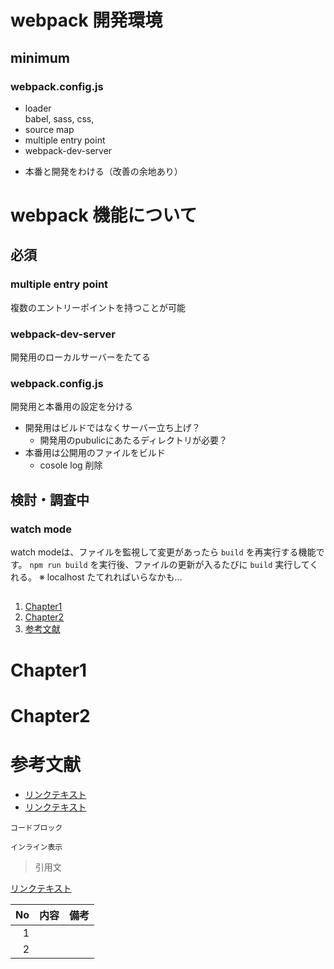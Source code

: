 # webpack 開発環境
## minimum
### webpack.config.js
* loader<br>babel, sass, css,
* source map
* multiple entry point
* webpack-dev-server
<!-- * watch mode?<br>localhost たてれればいらなかも -->
* 本番と開発をわける（改善の余地あり）
<!-- * Tree Shaking あまり理解できていない -->
<!-- *  -->
<!-- *  -->
<!-- *  -->

# webpack 機能について
## 必須
### multiple entry point
複数のエントリーポイントを持つことが可能
### webpack-dev-server
開発用のローカルサーバーをたてる
### webpack.config.js
開発用と本番用の設定を分ける
* 開発用はビルドではなくサーバー立ち上げ？
  - 開発用のpubulicにあたるディレクトリが必要？
* 本番用は公開用のファイルをビルド
  - cosole log 削除

## 検討・調査中
### watch mode
watch modeは、ファイルを監視して変更があったら `build` を再実行する機能です。
`npm run build` を実行後、ファイルの更新が入るたびに `build` 実行してくれる。
※ localhost たてれればいらなかも…





##
##
1. [Chapter1](#Chapter1)
1. [Chapter2](#Chapter2)
1. [参考文献](#reference)



<!-- 各チャプター -->
<a id="#Chapter1"></a>
# Chapter1

<a id="#Chapter2"></a>
# Chapter2

<a id="#reference"></a>
# 参考文献
- [リンクテキスト](URL)
- [リンクテキスト](URL)


```言語名:ファイル名.拡張子
コードブロック
```

`インライン表示`

>引用文

[リンクテキスト](URL)

| No |    内容     |    備考    |
|---:|-------------|------------|
| 1  |             |            |
| 2  |             |            |